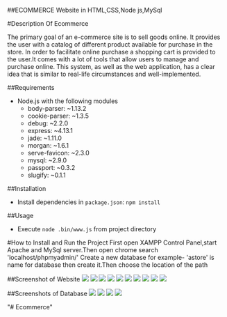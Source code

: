 ##ECOMMERCE Website in HTML,CSS,Node js,MySql

#Description Of Ecommerce 

The primary goal of an e-commerce site is to sell goods online. It provides the user with a catalog of different product available for purchase in the store. In order to facilitate online purchase a shopping cart is provided to the user.It comes with a lot of tools that allow users to manage and purchase online. This system, as well as the web application, has a clear idea that is similar to real-life circumstances and well-implemented.

##Requirements
* Node.js with the following modules
    * body-parser: ~1.13.2
    * cookie-parser: ~1.3.5
    * debug: ~2.2.0
    * express: ~4.13.1
    * jade: ~1.11.0
    * morgan: ~1.6.1
    * serve-favicon: ~2.3.0
    * mysql: ~2.9.0
    * passport: ~0.3.2
    * slugify: ~0.1.1

##Installation
* Install dependencies in `package.json`: `npm install`

##Usage
* Execute `node .bin/www.js` from project directory

#How to Install and Run the Project
First open XAMPP Control Panel,start Apache and MySql server.Then open chrome search 'localhost/phpmyadmin/' Create a new database for example- 'astore' is name for database then create it.Then choose the location of the path  

##Screenshot of Website
![](.\Screenshots\firstpage.png)
![](.\Screenshots\secondpage.png)
![](.\Screenshots\productpage.png)
![](.\Screenshots\productpage1.png)
![](.\Screenshots\productpage2.png)
![](.\Screenshots\contact1.png)
![](.\Screenshots\contact2.png)
![](.\Screenshots\address.png)
![](.\Screenshots\signup.png)
![](.\Screenshots\signin.png)


##Screenshots of Database
![](.\Screenshots\database.png)
![](.\Screenshots\categories.png)
![](.\Screenshots\products.png)
![](.\Screenshots\user.png)



"# Ecommerce" 
